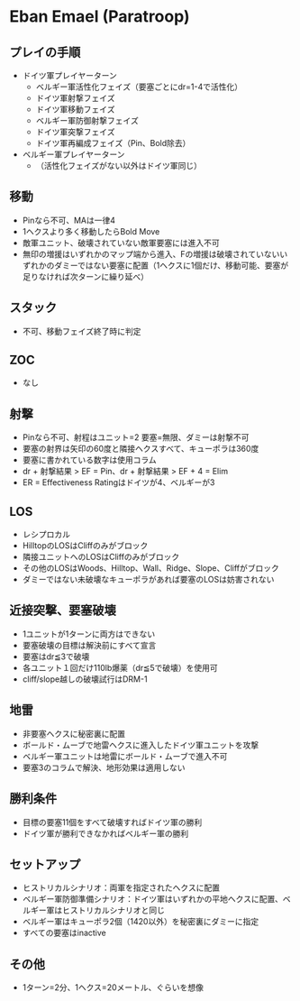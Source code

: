 # Eban Emael (Paratroop)

## プレイの手順
- ドイツ軍プレイヤーターン
  - ベルギー軍活性化フェイズ（要塞ごとにdr=1-4で活性化）
  - ドイツ軍射撃フェイズ
  - ドイツ軍移動フェイズ
  - ベルギー軍防御射撃フェイズ
  - ドイツ軍突撃フェイズ
  - ドイツ軍再編成フェイズ（Pin、Bold除去）
- ベルギー軍プレイヤーターン
  - （活性化フェイズがない以外はドイツ軍同じ）

## 移動
- Pinなら不可、MAは一律4
- 1ヘクスより多く移動したらBold Move
- 敵軍ユニット、破壊されていない敵軍要塞には進入不可
- 無印の増援はいずれかのマップ端から進入、Fの増援は破壊されていないいずれかのダミーではない要塞に配置（1ヘクスに1個だけ、移動可能、要塞が足りなければ次ターンに繰り延べ）

## スタック
- 不可、移動フェイズ終了時に判定

## ZOC
- なし

## 射撃
- Pinなら不可、射程はユニット=2 要塞=無限、ダミーは射撃不可
- 要塞の射界は矢印の60度と隣接ヘクスすべて、キューポラは360度
- 要塞に書かれている数字は使用コラム
- dr + 射撃結果 > EF = Pin、dr + 射撃結果 > EF + 4 = Elim
- ER = Effectiveness Ratingはドイツが4、ベルギーが3

## LOS
- レシプロカル
- HilltopのLOSはCliffのみがブロック
- 隣接ユニットへのLOSはCliffのみがブロック
- その他のLOSはWoods、Hilltop、Wall、Ridge、Slope、Cliffがブロック
- ダミーではない未破壊なキューポラがあれば要塞のLOSは妨害されない

## 近接突撃、要塞破壊
- 1ユニットが1ターンに両方はできない
- 要塞破壊の目標は解決前にすべて宣言
- 要塞はdr≦3で破壊
- 各ユニット１回だけ110lb爆薬（dr≦5で破壊）を使用可
- cliff/slope越しの破壊試行はDRM-1

## 地雷
- 非要塞ヘクスに秘密裏に配置
- ボールド・ムーブで地雷ヘクスに進入したドイツ軍ユニットを攻撃
- ベルギー軍ユニットは地雷にボールド・ムーブで進入不可
- 要塞3のコラムで解決、地形効果は適用しない

## 勝利条件
- 目標の要塞11個をすべて破壊すればドイツ軍の勝利
- ドイツ軍が勝利できなかればベルギー軍の勝利

## セットアップ
- ヒストリカルシナリオ：両軍を指定されたヘクスに配置
- ベルギー軍防御準備シナリオ：ドイツ軍はいずれかの平地ヘクスに配置、ベルギー軍はヒストリカルシナリオと同じ
- ベルギー軍はキューポラ2個（1420以外）を秘密裏にダミーに指定
- すべての要塞はinactive

## その他
- 1ターン=2分、1ヘクス=20メートル、ぐらいを想像
